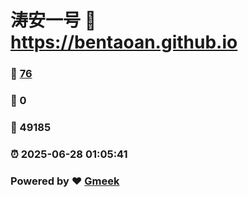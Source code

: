 # 涛安一号 :link: https://bentaoan.github.io 
### :page_facing_up: [76](https://bentaoan.github.io/tag.html) 
### :speech_balloon: 0 
### :hibiscus: 49185 
### :alarm_clock: 2025-06-28 01:05:41 
### Powered by :heart: [Gmeek](https://github.com/Meekdai/Gmeek)
